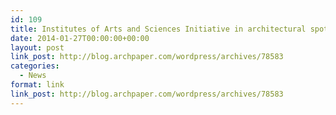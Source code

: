 ```yaml
---
id: 109
title: Institutes of Arts and Sciences Initiative in architectural spotlight
date: 2014-01-27T00:00:00+00:00
layout: post
link_post: http://blog.archpaper.com/wordpress/archives/78583
categories:
  - News
format: link
link_post: http://blog.archpaper.com/wordpress/archives/78583
---
```

